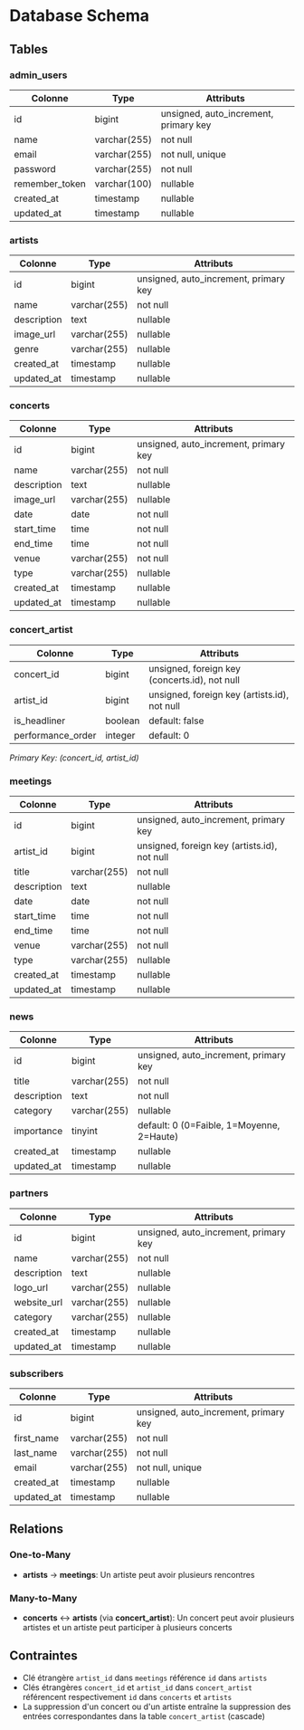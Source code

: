 # Database Schema

## Tables

### admin_users
| Colonne | Type | Attributs |
|---------|------|-----------|
| id | bigint | unsigned, auto_increment, primary key |
| name | varchar(255) | not null |
| email | varchar(255) | not null, unique |
| password | varchar(255) | not null |
| remember_token | varchar(100) | nullable |
| created_at | timestamp | nullable |
| updated_at | timestamp | nullable |

### artists
| Colonne | Type | Attributs |
|---------|------|-----------|
| id | bigint | unsigned, auto_increment, primary key |
| name | varchar(255) | not null |
| description | text | nullable |
| image_url | varchar(255) | nullable |
| genre | varchar(255) | nullable |
| created_at | timestamp | nullable |
| updated_at | timestamp | nullable |

### concerts
| Colonne | Type | Attributs |
|---------|------|-----------|
| id | bigint | unsigned, auto_increment, primary key |
| name | varchar(255) | not null |
| description | text | nullable |
| image_url | varchar(255) | nullable |
| date | date | not null |
| start_time | time | not null |
| end_time | time | not null |
| venue | varchar(255) | not null |
| type | varchar(255) | nullable |
| created_at | timestamp | nullable |
| updated_at | timestamp | nullable |

### concert_artist
| Colonne | Type | Attributs |
|---------|------|-----------|
| concert_id | bigint | unsigned, foreign key (concerts.id), not null |
| artist_id | bigint | unsigned, foreign key (artists.id), not null |
| is_headliner | boolean | default: false |
| performance_order | integer | default: 0 |

*Primary Key: (concert_id, artist_id)*

### meetings
| Colonne | Type | Attributs |
|---------|------|-----------|
| id | bigint | unsigned, auto_increment, primary key |
| artist_id | bigint | unsigned, foreign key (artists.id), not null |
| title | varchar(255) | not null |
| description | text | nullable |
| date | date | not null |
| start_time | time | not null |
| end_time | time | not null |
| venue | varchar(255) | not null |
| type | varchar(255) | nullable |
| created_at | timestamp | nullable |
| updated_at | timestamp | nullable |

### news
| Colonne | Type | Attributs |
|---------|------|-----------|
| id | bigint | unsigned, auto_increment, primary key |
| title | varchar(255) | not null |
| description | text | not null |
| category | varchar(255) | nullable |
| importance | tinyint | default: 0 (0=Faible, 1=Moyenne, 2=Haute) |
| created_at | timestamp | nullable |
| updated_at | timestamp | nullable |

### partners
| Colonne | Type | Attributs |
|---------|------|-----------|
| id | bigint | unsigned, auto_increment, primary key |
| name | varchar(255) | not null |
| description | text | nullable |
| logo_url | varchar(255) | nullable |
| website_url | varchar(255) | nullable |
| category | varchar(255) | nullable |
| created_at | timestamp | nullable |
| updated_at | timestamp | nullable |

### subscribers
| Colonne | Type | Attributs |
|---------|------|-----------|
| id | bigint | unsigned, auto_increment, primary key |
| first_name | varchar(255) | not null |
| last_name | varchar(255) | not null |
| email | varchar(255) | not null, unique |
| created_at | timestamp | nullable |
| updated_at | timestamp | nullable |

## Relations

### One-to-Many
- **artists** → **meetings**: Un artiste peut avoir plusieurs rencontres

### Many-to-Many
- **concerts** ↔ **artists** (via **concert_artist**): Un concert peut avoir plusieurs artistes et un artiste peut participer à plusieurs concerts

## Contraintes

- Clé étrangère `artist_id` dans `meetings` référence `id` dans `artists`
- Clés étrangères `concert_id` et `artist_id` dans `concert_artist` référencent respectivement `id` dans `concerts` et `artists`
- La suppression d'un concert ou d'un artiste entraîne la suppression des entrées correspondantes dans la table `concert_artist` (cascade)
